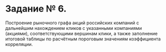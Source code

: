 # Задание № 6.
Построение рыночного графа акций российских компаний с дальнейшим нахождением кликов с указанными компаниями (акциями), соответствующими вершинам клики, а также заполнение итоговой таблицы по расчётным пороговым значениям коэффициента корреляции.
